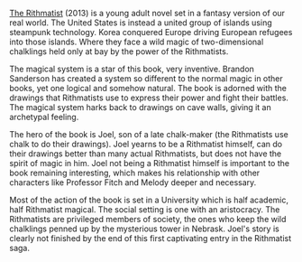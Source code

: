 [The Rithmatist](https://brandonsanderson.com/books/the-rithmatist/the-rithmatist/) (2013)
is a young adult novel set in a fantasy
version of our real world. The United States is instead a united
group of islands using steampunk technology. Korea conquered
Europe driving European refugees into those islands. Where
they face a wild magic of two-dimensional chalklings held
only at bay by the power of the Rithmatists.

The magical system is a star of this book, very inventive. Brandon
Sanderson has created a system so different to the normal magic in
other books, yet one logical and somehow natural. The book is adorned
with the drawings that Rithmatists use to express their power and
fight their battles. The magical system harks back to drawings on
cave walls, giving it an archetypal feeling.

The hero of the book is Joel, son of a late chalk-maker (the
Rithmatists use chalk to do their drawings). Joel yearns to be
a Rithmatist himself, can do their drawings better than many
actual Rithmatists, but does not have the spirit of magic in
him. Joel not being a Rithmatist himself is important to
the book remaining interesting, which makes his relationship
with other characters like Professor Fitch and Melody deeper
and necessary.

Most of the action of the book is set in a University which is
half academic, half Rithmatist magical. The social setting is one
with an aristocracy. The Rithmatists are privileged members of
society, the ones who keep the wild chalklings penned up by the
mysterious tower in Nebrask. Joel's story is clearly not finished
by the end of this first captivating entry in the Rithmatist saga.
